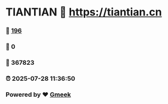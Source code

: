 # TIANTIAN :link: https://tiantian.cn 
### :page_facing_up: [196](https://tiantian.cn/tag.html) 
### :speech_balloon: 0 
### :hibiscus: 367823 
### :alarm_clock: 2025-07-28 11:36:50 
### Powered by :heart: [Gmeek](https://github.com/Meekdai/Gmeek)
